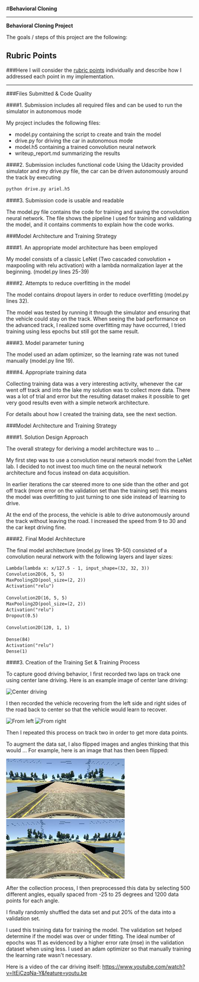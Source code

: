 #**Behavioral Cloning**

---

**Behavioral Cloning Project**

The goals / steps of this project are the following:

[//]: # (Image References)

[image3]: ./sample_images/sample_center.png "Driving on center"
[image4]: ./sample_images/sample_close_left.png "Recovering from left"
[image5]: ./sample_images/sample_close_right.png" "Recovering from right"
[image6]: ./sample_images/normal.png "Normal Image"
[image7]: ./sample_images/mirrored.png "Flipped Image"

## Rubric Points
###Here I will consider the [rubric points](https://review.udacity.com/#!/rubrics/432/view) individually and describe how I addressed each point in my implementation.  

---
###Files Submitted & Code Quality

####1. Submission includes all required files and can be used to run the simulator in autonomous mode

My project includes the following files:
* model.py containing the script to create and train the model
* drive.py for driving the car in autonomous mode
* model.h5 containing a trained convolution neural network
* writeup_report.md summarizing the results

####2. Submission includes functional code
Using the Udacity provided simulator and my drive.py file, the car can be driven autonomously around the track by executing
```sh
python drive.py ariel.h5
```

####3. Submission code is usable and readable

The model.py file contains the code for training and saving the convolution neural network. The file shows the pipeline I used for training and validating the model, and it contains comments to explain how the code works.

###Model Architecture and Training Strategy

####1. An appropriate model architecture has been employed

My model consists of a classic LeNet (Two cascaded convolution + maxpooling with relu activation) with a lambda normalization layer at the beginning.  (model.py lines 25-39)

####2. Attempts to reduce overfitting in the model

The model contains dropout layers in order to reduce overfitting (model.py lines 32).

 The model was tested by running it through the simulator and ensuring that the vehicle could stay on the track. When seeing the bad performance on the advanced track, I realized some overfitting may have occurred, I tried training using less epochs but still got the same result.

####3. Model parameter tuning

The model used an adam optimizer, so the learning rate was not tuned manually (model.py line 19).

####4. Appropriate training data

Collecting training data was a very interesting activity, whenever the car went off track and into the lake my solution was to collect more data. There was a lot of trial and error but the resulting dataset makes it possible to get very good results even with a simple network architecture.

For details about how I created the training data, see the next section.

###Model Architecture and Training Strategy

####1. Solution Design Approach

The overall strategy for deriving a model architecture was to ...

My first step was to use a convolution neural network model from the LeNet lab. I decided to not invest too much time on the neural network architecture and focus instead on data acquisition.

In earlier iterations the car steered more to one side than the other and got off track (more error on the validation set than the training set) this means the model was overfitting to just turning to one side instead of learning to drive.

At the end of the process, the vehicle is able to drive autonomously around the track without leaving the road. I increased the speed from 9 to 30 and the car kept driving fine.

####2. Final Model Architecture

The final model architecture (model.py lines 19-50) consisted of a convolution neural network with the following layers and layer sizes:
```
Lambda(lambda x: x/127.5 - 1, input_shape=(32, 32, 3))
Convolution2D(6, 5, 5)
MaxPooling2D(pool_size=(2, 2))
Activation("relu")

Convolution2D(16, 5, 5)
MaxPooling2D(pool_size=(2, 2))
Activation("relu")
Dropout(0.5)

Convolution2D(120, 1, 1)

Dense(84)
Activation("relu")
Dense(1)
```


####3. Creation of the Training Set & Training Process

To capture good driving behavior, I first recorded two laps on track one using center lane driving. Here is an example image of center lane driving:

![Center driving][image3]

I then recorded the vehicle recovering from the left side and right sides of the road back to center so that the vehicle would learn to recover.

![From left][image4]
![From right][image5]

Then I repeated this process on track two in order to get more data points.

To augment the data sat, I also flipped images and angles thinking that this would ... For example, here is an image that has then been flipped:

![Normal][image6]
![Mirrored][image7]

After the collection process, I then preprocessed this data by selecting 500 different angles, equally spaced from -25 to 25 degrees and 1200 data points for each angle.

I finally randomly shuffled the data set and put 20% of the data into a validation set.

I used this training data for training the model. The validation set helped determine if the model was over or under fitting. The ideal number of epochs was 11 as evidenced by a higher error rate (mse) in the validation dataset when using less. I used an adam optimizer so that manually training the learning rate wasn't necessary.

Here is a video of the car driving itself:
https://www.youtube.com/watch?v=ItEjCzqNa-Y&feature=youtu.be
